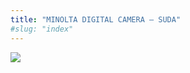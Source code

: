 ```yaml
---
title: "MINOLTA DIGITAL CAMERA – SUDA"
#slug: "index"
---
```


[![](/wp-content/PICT2290-300x225.jpg)](/wp-content/PICT2290.jpg)